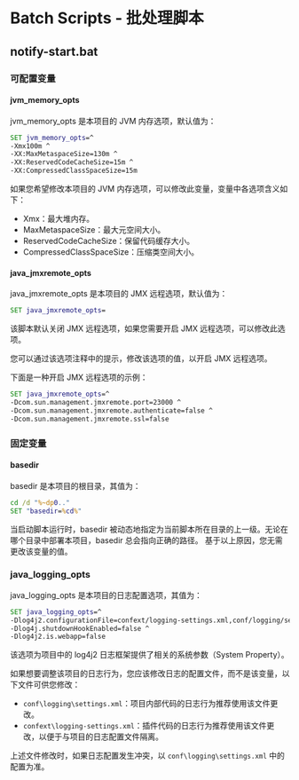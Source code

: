 # Batch Scripts - 批处理脚本

## notify-start.bat

### 可配置变量

#### jvm_memory_opts

jvm_memory_opts 是本项目的 JVM 内存选项，默认值为：

```bat
SET jvm_memory_opts=^
-Xmx100m ^
-XX:MaxMetaspaceSize=130m ^
-XX:ReservedCodeCacheSize=15m ^
-XX:CompressedClassSpaceSize=15m
```

如果您希望修改本项目的 JVM 内存选项，可以修改此变量，变量中各选项含义如下：

- Xmx：最大堆内存。
- MaxMetaspaceSize：最大元空间大小。
- ReservedCodeCacheSize：保留代码缓存大小。
- CompressedClassSpaceSize：压缩类空间大小。

#### java_jmxremote_opts

java_jmxremote_opts 是本项目的 JMX 远程选项，默认值为：

```bat
SET java_jmxremote_opts=
```

该脚本默认关闭 JMX 远程选项，如果您需要开启 JMX 远程选项，可以修改此选项。

您可以通过该选项注释中的提示，修改该选项的值，以开启 JMX 远程选项。

下面是一种开启 JMX 远程选项的示例：

```bat
SET java_jmxremote_opts=^
-Dcom.sun.management.jmxremote.port=23000 ^
-Dcom.sun.management.jmxremote.authenticate=false ^
-Dcom.sun.management.jmxremote.ssl=false
```

### 固定变量

#### basedir

basedir 是本项目的根目录，其值为：

```bat
cd /d "%~dp0.."
SET "basedir=%cd%"
```

当启动脚本运行时，basedir 被动态地指定为当前脚本所在目录的上一级。无论在哪个目录中部署本项目，basedir 总会指向正确的路径。
基于以上原因，您无需更改该变量的值。

### java_logging_opts

java_logging_opts 是本项目的日志配置选项，其值为：

```bat
SET java_logging_opts=^
-Dlog4j2.configurationFile=confext/logging-settings.xml,conf/logging/settings.xml ^
-Dlog4j.shutdownHookEnabled=false ^
-Dlog4j2.is.webapp=false
```

该选项为项目中的 log4j2 日志框架提供了相关的系统参数（System Property）。

如果想要调整该项目的日志行为，您应该修改日志的配置文件，而不是该变量，以下文件可供您修改：

- `conf\logging\settings.xml`：项目内部代码的日志行为推荐使用该文件更改。
- `confext\logging-settings.xml`：插件代码的日志行为推荐使用该文件更改，以便于与项目的日志配置文件隔离。

上述文件修改时，如果日志配置发生冲突，以 `conf\logging\settings.xml` 中的配置为准。
